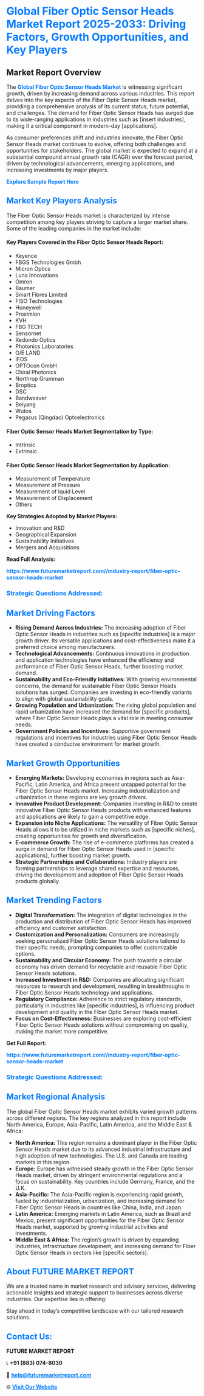 <h1 style="color: #007BFF;">Global Fiber Optic Sensor Heads Market Report 2025-2033: Driving Factors, Growth Opportunities, and Key Players</h1>

<section id="overview">
<h2>Market Report Overview</h2>
<p>The <a href="https://www.futuremarketreport.com//industry-report/fiber-optic-sensor-heads-market" style="color: #007BFF; text-decoration: none;"><strong>Global Fiber Optic Sensor Heads Market</strong></a> is witnessing significant growth, driven by increasing demand across various industries. This report delves into the key aspects of the Fiber Optic Sensor Heads market, providing a comprehensive analysis of its current status, future potential, and challenges. The demand for Fiber Optic Sensor Heads has surged due to its wide-ranging applications in industries such as [insert industries], making it a critical component in modern-day [applications].</p>
<p>As consumer preferences shift and industries innovate, the Fiber Optic Sensor Heads market continues to evolve, offering both challenges and opportunities for stakeholders. The global market is expected to expand at a substantial compound annual growth rate (CAGR) over the forecast period, driven by technological advancements, emerging applications, and increasing investments by major players.</p>
</section>

<section id="overview">
<p><a href="https://www.futuremarketreport.com//request-sample/reportId=81398" style="color: #007BFF; text-decoration: none;"><strong>Explore Sample Report Here</strong></a></p>
</section>

<section id="key-players">
<h2 style="color: #007BFF;">Market Key Players Analysis</h2>
<p>The Fiber Optic Sensor Heads market is characterized by intense competition among key players striving to capture a larger market share. Some of the leading companies in the market include:</p>
<h4>Key Players Covered in the Fiber Optic Sensor Heads Report:</h4>
<ul><li>Keyence</li><li>FBGS Technologies Gmbh</li><li>Micron Optics</li><li>Luna Innovations</li><li>Omron</li><li>Baumer</li><li>Smart Fibres Limited</li><li>FISO Technologies</li><li>Honeywell</li><li>Proximion</li><li>KVH</li><li>FBG TECH</li><li>Sensornet</li><li>Redondo Optics</li><li>Photonics Laboratories</li><li>O/E LAND</li><li>IFOS</li><li>OPTOcon GmbH</li><li>Chiral Photonics</li><li>Northrop Grumman</li><li>Broptics</li><li>DSC</li><li>Bandweaver</li><li>Beiyang</li><li>Wutos</li><li>Pegasus (Qingdao) Optoelectronics</li></ul>
<h4>Fiber Optic Sensor Heads Market Segmentation by Type:</h4>
<ul><li>Intrinsic</li><li>Extrinsic</li></ul>

<h4>Fiber Optic Sensor Heads Market Segmentation by Application:</h4>
<ul><li>Measurement of Temperature</li><li>Measurement of Pressure</li><li>Measurement of Iquid Level</li><li>Measurement of Displacement</li><li>Others</li></ul>
<p><strong>Key Strategies Adopted by Market Players:</strong></p>
<ul>
<li>Innovation and R&D</li>
<li>Geographical Expansion</li>
<li>Sustainability Initiatives</li>
<li>Mergers and Acquisitions</li>
</ul>
</section>

<section>
<p><strong>Read Full Analysis: </strong></p><a href="https://www.futuremarketreport.com//industry-report/fiber-optic-sensor-heads-market" style="color: #007BFF; text-decoration: none;"><strong>https://www.futuremarketreport.com//industry-report/fiber-optic-sensor-heads-market</strong></a>
<h3 style="color: #007BFF;">Strategic Questions Addressed:</h3>
</section>

<section id="driving-factors">
<h2 style="color: #007BFF;">Market Driving Factors</h2>
<ul>
<li><strong>Rising Demand Across Industries:</strong> The increasing adoption of Fiber Optic Sensor Heads in industries such as [specific industries] is a major growth driver. Its versatile applications and cost-effectiveness make it a preferred choice among manufacturers.</li>
<li><strong>Technological Advancements:</strong> Continuous innovations in production and application technologies have enhanced the efficiency and performance of Fiber Optic Sensor Heads, further boosting market demand.</li>
<li><strong>Sustainability and Eco-Friendly Initiatives:</strong> With growing environmental concerns, the demand for sustainable Fiber Optic Sensor Heads solutions has surged. Companies are investing in eco-friendly variants to align with global sustainability goals.</li>
<li><strong>Growing Population and Urbanization:</strong> The rising global population and rapid urbanization have increased the demand for [specific products], where Fiber Optic Sensor Heads plays a vital role in meeting consumer needs.</li>
<li><strong>Government Policies and Incentives:</strong> Supportive government regulations and incentives for industries using Fiber Optic Sensor Heads have created a conducive environment for market growth.</li>
</ul>
</section>

<section id="growth-opportunities">
<h2 style="color: #007BFF;">Market Growth Opportunities</h2>
<ul>
<li><strong>Emerging Markets:</strong> Developing economies in regions such as Asia-Pacific, Latin America, and Africa present untapped potential for the Fiber Optic Sensor Heads market. Increasing industrialization and urbanization in these regions are key growth drivers.</li>
<li><strong>Innovative Product Development:</strong> Companies investing in R&D to create innovative Fiber Optic Sensor Heads products with enhanced features and applications are likely to gain a competitive edge.</li>
<li><strong>Expansion into Niche Applications:</strong> The versatility of Fiber Optic Sensor Heads allows it to be utilized in niche markets such as [specific niches], creating opportunities for growth and diversification.</li>
<li><strong>E-commerce Growth:</strong> The rise of e-commerce platforms has created a surge in demand for Fiber Optic Sensor Heads used in [specific applications], further boosting market growth.</li>
<li><strong>Strategic Partnerships and Collaborations:</strong> Industry players are forming partnerships to leverage shared expertise and resources, driving the development and adoption of Fiber Optic Sensor Heads products globally.</li>
</ul>
</section>

<section id="trending-factors">
<h2 style="color: #007BFF;">Market Trending Factors</h2>
<ul>
<li><strong>Digital Transformation:</strong> The integration of digital technologies in the production and distribution of Fiber Optic Sensor Heads has improved efficiency and customer satisfaction.</li>
<li><strong>Customization and Personalization:</strong> Consumers are increasingly seeking personalized Fiber Optic Sensor Heads solutions tailored to their specific needs, prompting companies to offer customizable options.</li>
<li><strong>Sustainability and Circular Economy:</strong> The push towards a circular economy has driven demand for recyclable and reusable Fiber Optic Sensor Heads solutions.</li>
<li><strong>Increased Investment in R&D:</strong> Companies are allocating significant resources to research and development, resulting in breakthroughs in Fiber Optic Sensor Heads technology and applications.</li>
<li><strong>Regulatory Compliance:</strong> Adherence to strict regulatory standards, particularly in industries like [specific industries], is influencing product development and quality in the Fiber Optic Sensor Heads market.</li>
<li><strong>Focus on Cost-Effectiveness:</strong> Businesses are exploring cost-efficient Fiber Optic Sensor Heads solutions without compromising on quality, making the market more competitive.</li>
</ul>
</section>

<section>
<p><strong>Get Full Report: </strong></p><a href="https://www.futuremarketreport.com//industry-report/fiber-optic-sensor-heads-market" style="color: #007BFF; text-decoration: none;"><strong>https://www.futuremarketreport.com//industry-report/fiber-optic-sensor-heads-market</strong></a>
<h3 style="color: #007BFF;">Strategic Questions Addressed:</h3>
</section>


<section id="regional-analysis">
<h2 style="color: #007BFF;">Market Regional Analysis</h2>
<p>The global Fiber Optic Sensor Heads market exhibits varied growth patterns across different regions. The key regions analyzed in this report include North America, Europe, Asia-Pacific, Latin America, and the Middle East & Africa:</p>
<ul>
<li><strong>North America:</strong> This region remains a dominant player in the Fiber Optic Sensor Heads market due to its advanced industrial infrastructure and high adoption of new technologies. The U.S. and Canada are leading markets in this region.</li>
<li><strong>Europe:</strong> Europe has witnessed steady growth in the Fiber Optic Sensor Heads market, driven by stringent environmental regulations and a focus on sustainability. Key countries include Germany, France, and the U.K.</li>
<li><strong>Asia-Pacific:</strong> The Asia-Pacific region is experiencing rapid growth, fueled by industrialization, urbanization, and increasing demand for Fiber Optic Sensor Heads in countries like China, India, and Japan.</li>
<li><strong>Latin America:</strong> Emerging markets in Latin America, such as Brazil and Mexico, present significant opportunities for the Fiber Optic Sensor Heads market, supported by growing industrial activities and investments.</li>
<li><strong>Middle East & Africa:</strong> The region’s growth is driven by expanding industries, infrastructure development, and increasing demand for Fiber Optic Sensor Heads in sectors like [specific sectors].</li>
</ul>
</section>

<footer>
<h2 style="color: #007BFF;">About FUTURE MARKET REPORT</h2>
<p>We are a trusted name in market research and advisory services, delivering actionable insights and strategic support to businesses across diverse industries. Our expertise lies in offering:</p>

<p>Stay ahead in today’s competitive landscape with our tailored research solutions.</p>

<h2 style="color: #007BFF;">Contact Us:</h2>
<p><strong>FUTURE MARKET REPORT</strong></p>
<p>📞 <strong>+91 (883) 074-8030</strong></p>
<p>📧 <strong><a href="mailto:help@futuremarketreport.com" style="color: #007BFF;">help@futuremarketreport.com</a></strong></p>
<p>🌐 <strong><a href="https://www.futuremarketreport.com/" style="color: #007BFF;">Visit Our Website</a></strong></p>
</footer>